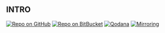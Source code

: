 ## INTRO
[![Repo on GitHub](https://img.shields.io/badge/repo-GitHub-3D76C2.svg)](https://github.com/GunniBusch/FOPGame.git)
[![Repo on BitBucket](https://img.shields.io/badge/repo-BitBucket-1F5081.svg)]([https://bitbucket.org/MoOx/your-repo](https://bitbucket.ase.in.tum.de/scm/fophn2324infun2324projectworkx/fophn2324infun2324projectworkx-pyxellabs.git)https://bitbucket.ase.in.tum.de/scm/fophn2324infun2324projectworkx/fophn2324infun2324projectworkx-pyxellabs.git)
[![Qodana](https://github.com/GunniBusch/FOPGame/actions/workflows/qodana_code_quality.yml/badge.svg)](https://github.com/GunniBusch/FOPGame/actions/workflows/qodana_code_quality.yml)
[![Mirroring](https://github.com/GunniBusch/FOPGame/actions/workflows/sync.yml/badge.svg)](https://github.com/GunniBusch/FOPGame/actions/workflows/sync.yml)